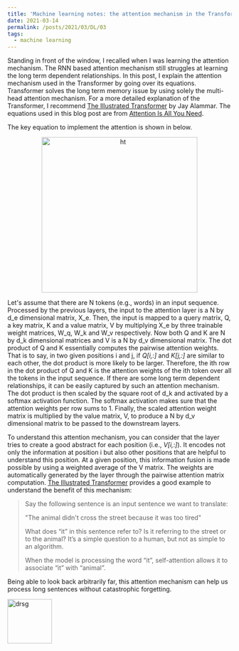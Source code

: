 ```yaml
---
title: 'Machine learning notes: the attention mechanism in the Transformer briefly explained by its equations'
date: 2021-03-14
permalink: /posts/2021/03/DL/03
tags:
  - machine learning
---
```


Standing in front of the window, I recalled when I was learning the attention mechanism. The RNN based attention mechanism still struggles at learning the long term dependent relationships. In this post, I explain the attention mechanism used in the Transformer by going over its equations. Transformer solves the long term memory issue by using solely the multi-head attention mechanism. For a more detailed explanation of the Transformer, I recommend [The Illustrated Transformer](http://jalammar.github.io/illustrated-transformer/) by Jay Alammar. The equations used in this blog post are from [Attention Is All You Need](https://arxiv.org/pdf/1706.03762.pdf).

The key equation to implement the attention is shown in below.

<p align="center">
  <img src="https://z2e2.github.io/images//transformer_att.png" width="350" alt="ht">
</p>

Let's assume that there are N tokens (e.g., words) in an input sequence. Processed by the previous layers, the input to the attention layer is a N by d_e dimensional matrix, X_e. Then, the input is mapped to a query matrix, Q, a key matrix, K and a value matrix, V by multiplying X_e by three trainable weight matrices, W_q, W_k and W_v respectively. Now both Q and K are N by d_k dimensional matrices and V is a N by d_v dimensional matrix. The dot product of Q and K essentially computes the pairwise attention weights. That is to say, in two given positions i and j, if *Q[i,:]* and *K[j,:]* are similar to each other, the dot product is more likely to be larger. Therefore, the ith row in the dot product of Q and K is the attention weights of the ith token over all the tokens in the input sequence. If there are some long term dependent relationships, it can be easily captured by such an attention mechanism. The dot product is then scaled by the square root of d_k and activated by a softmax activation function. The softmax activation makes sure that the attention weights per row sums to 1. Finally, the scaled attention weight matrix is multiplied by the value matrix, V, to produce a N by d_v dimensional matrix to be passed to the downstream layers.

To understand this attention mechanism, you can consider that the layer tries to create a good abstract for each position (i.e., *V[i,:]*). It encodes not only the information at position i but also other positions that are helpful to understand this position. At a given position, this information fusion is made possible by using a weighted average of the V matrix. The weights are automatically generated by the layer through the pairwise attention matrix computation. [The Illustrated Transformer](http://jalammar.github.io/illustrated-transformer/) provides a good example to understand the benefit of this mechanism:

> Say the following sentence is an input sentence we want to translate:
>
> "The animal didn't cross the street because it was too tired"
>
> What does “it” in this sentence refer to? Is it referring to the street or to the animal? It’s a simple question to a human, but not as simple to an algorithm.
>
> When the model is processing the word “it”, self-attention allows it to associate “it” with “animal”.

Being able to look back arbitrarily far, this attention mechanism can help us process long sentences without catastrophic forgetting.

<img class="alignnone  wp-image-577" alt="drsg" src="https://z2e2.github.io/images/square_activation.png" width="100" height="100"/>
